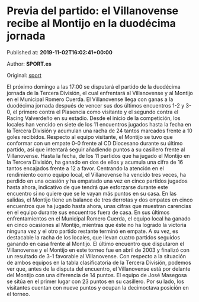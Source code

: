 
# Previa del partido: el Villanovense recibe al Montijo en la duodécima jornada

Published at: **2019-11-02T16:02:41+00:00**

Author: **SPORT.es**

Original: [sport](https://www.sport.es/es/noticias/tercera-division/previa-del-partido-el-villanovense-recibe-al-montijo-en-la-duodecima-jornada-7711667)

El próximo domingo a las 17:00 se disputará el partido de la duodécima jornada de la Tercera División, el cual enfrentará al Villanovense y al Montijo en el Municipal Romero Cuerda.
El Villanovense llega con ganas a la duodécima jornada después de vencer sus dos últimos encuentros 1-2 y 3-0, el primero contra el Plasencia como visitante y el segundo contra el Racing Valverdeño en su estadio. Desde el inicio de la competición, los locales han vencido en siete de los 11 encuentros jugados hasta la fecha en la Tercera División y acumulan una racha de 24 tantos marcados frente a 10 goles recibidos.
Respecto al equipo visitante, el Montijo se tuvo que conformar con un empate 0-0 frente al CD Diocesano durante su último partido, así que intentará seguir añadiendo puntos a su casillero frente al Villanovense. Hasta la fecha, de los 11 partidos que ha jugado el Montijo en la Tercera División, ha ganado en dos de ellos y acumula una cifra de 16 tantos encajados frente a 12 a favor.
Centrando la atención en el rendimiento como equipo local, el Villanovense ha vencido tres veces, ha perdido en una ocasión y ha empatado una vez en cinco partidos jugados hasta ahora, indicativo de que tendrá que esforzarse durante este encuentro si no quiere que se le vayan más puntos en su casa. En las salidas, el Montijo tiene un balance de tres derrotas y dos empates en cinco encuentros que ha jugado hasta ahora, unas cifras que muestran carencias en el equipo durante sus encuentros fuera de casa.
En sus últimos enfrentamientos en el Municipal Romero Cuerda, el equipo local ha ganado en cinco ocasiones al Montijo, mientras que éste no ha logrado la victoria ninguna vez y el otro partido restante terminó en empate. A su vez, es destacable la racha de los locales, que llevan cuatro partidos seguidos ganando en casa frente al Montijo. El último encuentro que disputaron el Villanovense y el Montijo en este torneo fue en abril de 2003 y finalizó con un resultado de 3-1 favorable al Villanovense.
Con respecto a la situación de ambos equipos en la tabla clasificatoria de la Tercera División, podemos ver que, antes de la disputa del encuentro, el Villanovense está por delante del Montijo con una diferencia de 14 puntos. El equipo de José Masegosa se sitúa en el primer lugar con 23 puntos en su casillero. Por su lado, los visitantes cuentan con nueve puntos y ocupan la decimoctava posición en el torneo.
